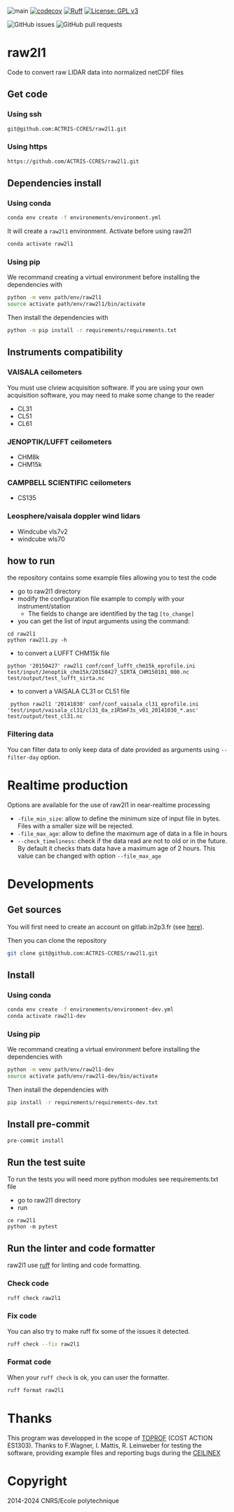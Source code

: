 ![main](https://github.com/ACTRIS-CCRES/raw2l1/actions/workflows/ci.yaml/badge.svg?branch=master)
[![codecov](https://codecov.io/gh/ACTRIS-CCRES/raw2l1/graph/badge.svg?token=7BVO7V5IA8)](https://codecov.io/gh/ACTRIS-CCRES/raw2l1)
[![Ruff](https://img.shields.io/endpoint?url=https://raw.githubusercontent.com/astral-sh/ruff/main/assets/badge/v2.json)](https://github.com/astral-sh/ruff)
[![License: GPL v3](https://img.shields.io/badge/License-GPLv3-blue.svg)](https://www.gnu.org/licenses/gpl-3.0)

![GitHub issues](https://img.shields.io/github/issues/ACTRIS-CCRES/raw2l1)
![GitHub pull requests](https://img.shields.io/github/issues-pr/ACTRIS-CCRES/raw2l1)



# raw2l1

Code to convert raw LIDAR data into normalized netCDF files

## Get code

### Using ssh

```bash
git@github.com:ACTRIS-CCRES/raw2l1.git
```

### Using https

```bash
https://github.com/ACTRIS-CCRES/raw2l1.git
```

## Dependencies install

### Using conda

```bash
conda env create -f environements/environment.yml
```

It will create a `raw2l1` environment. Activate before using raw2l1

```bash
conda activate raw2l1
```

### Using pip

We recommand creating a virtual environment before installing the dependencies with

```bash
python -m venv path/env/raw2l1
source activate path/env/raw2l1/bin/activate
```

Then install the dependencies with

```bash
python -m pip install -r requirements/requirements.txt
```

## Instruments compatibility

### VAISALA ceilometers

You must use clview acquisition software. If you are using your own acquisition software, you may need to make some change to the reader
- CL31
- CL51
- CL61

### JENOPTIK/LUFFT ceilometers

- CHM8k
- CHM15k

### CAMPBELL SCIENTIFIC ceilometers

- CS135

### Leosphere/vaisala doppler wind lidars

- Windcube vls7v2
- windcube wls70

## how to run

the repository contains some example files allowing you to test the code

- go to raw2l1 directory
- modify the configuration file example to comply with your instrument/station
  - The fields to change are identified by the tag `[to_change]`
- you can get the list of input arguments using the command:

```
cd raw2l1
python raw2l1.py -h
```


- to convert a LUFFT CHM15k file

```
python '20150427' raw2l1 conf/conf_lufft_chm15k_eprofile.ini test/input/Jenoptik_chm15k/20150427_SIRTA_CHM150101_000.nc test/output/test_lufft_sirta.nc
```

- to convert a VAISALA CL31 or CL51 file

```
 python raw2l1 '20141030' conf/conf_vaisala_cl31_eprofile.ini 'test/input/vaisala_cl31/cl31_0a_z1R5mF3s_v01_20141030_*.asc' test/output/test_cl31.nc
```

### Filtering data

You can filter data to only keep data of date provided as arguments using `--filter-day` option.

# Realtime production

Options are available for the use of raw2l1 in near-realtime processing

- ```-file_min_size```: allow to define the minimum size of input file in bytes. Files with a smaller size will be rejected.
- ```-file_max_age```: allow to define the maximum age of data in a file in hours
- ```--check_timeliness```: check if the data read are not to old or in the future. By default it checks thats data have a maximum age of 2 hours. This value can be changed with option ```--file_max_age```

# Developments

## Get sources

You will first need to create an account on gitlab.in2p3.fr (see [here](https://doc.cc.in2p3.fr/en/Collaborative-tools/tools/gitlab.html#account-registration)).

Then you can clone the repository

```bash
git clone git@github.com:ACTRIS-CCRES/raw2l1.git
```

## Install

### Using conda

```bash
conda env create -f environements/environment-dev.yml
conda activate raw2l1-dev
```

### Using pip

We recommand creating a virtual environment before installing the dependencies with

```bash
python -m venv path/env/raw2l1-dev
source activate path/env/raw2l1-dev/bin/activate
```

Then install the dependencies with

```bash
pip install -r requirements/requirements-dev.txt
```

## Install pre-commit

```bash
pre-commit install
```

## Run the test suite

To run the tests you will need more python modules see requirements.txt file

- go to raw2l1 directory
- run

```
ce raw2l1
python -m pytest
```

## Run the linter and code formatter

raw2l1 use [ruff](https://astral.sh/ruff) for linting and code formatting.

### Check code

```bash
ruff check raw2l1
```

### Fix code

You can also try to make ruff fix some of the issues it detected.

```bash
ruff check --fix raw2l1
```

### Format code

When your `ruff check` is ok, you can user the formatter.

```bash
ruff format raw2l1
```

# Thanks

This program was developped in the scope of [TOPROF](http://www.toprof.imaa.cnr.it/) (COST ACTION ES1303).
Thanks to F.Wagner, I. Mattis, R. Leinweber for testing the software, providing example files and reporting bugs during the [CEILINEX](http://ceilinex2015.de)

# Copyright

2014-2024 CNRS/Ecole polytechnique
